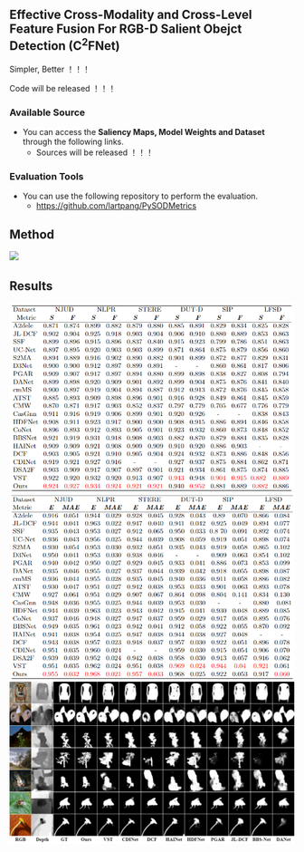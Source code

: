 ## Effective Cross-Modality and Cross-Level Feature Fusion For RGB-D Salient Obejct Detection (C<sup>2</sup>FNet)
Simpler, Better ！！！

Code will be released ！！！

### Available Source
- You can access the **Saliency Maps, Model Weights and Dataset** through the following links.
    - Sources will be released ！！！

### Evaluation Tools
- You can use the following repository to perform the evaluation.
    - https://github.com/lartpang/PySODMetrics

## Method
![](./assets/method.png) 
## Results
![](./assets/Metric1.png) 
![](./assets/Metric2.png)
![](./assets/results.png)
